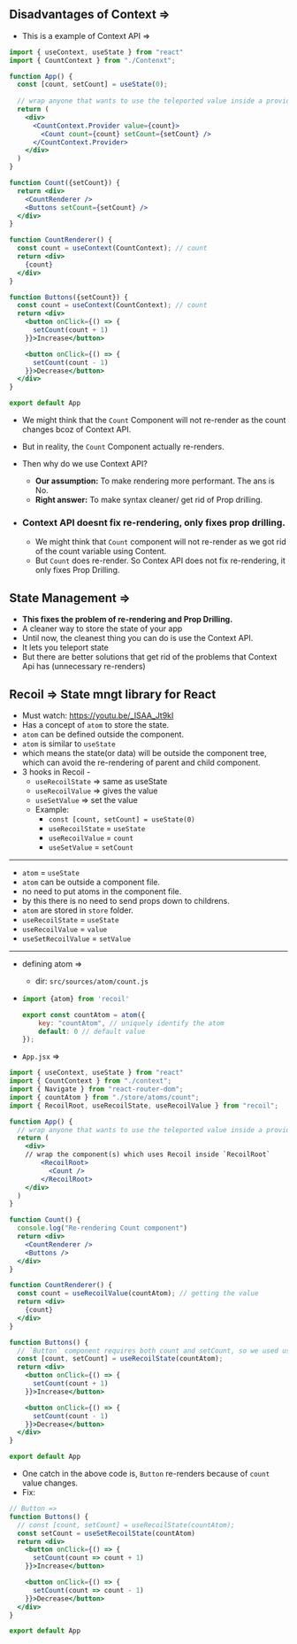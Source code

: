 ## Disadvantages of Context =>


- This is a example of Context API =>

```jsx
import { useContext, useState } from "react"
import { CountContext } from "./Contenxt";

function App() {
  const [count, setCount] = useState(0);
  
  // wrap anyone that wants to use the teleported value inside a provider
  return (
    <div>
      <CountContext.Provider value={count}>
        <Count count={count} setCount={setCount} />
      </CountContext.Provider>
    </div>
  )
}

function Count({setCount}) {
  return <div>
    <CountRenderer />
    <Buttons setCount={setCount} />
  </div>
}

function CountRenderer() {
  const count = useContext(CountContext); // count
  return <div>
    {count}
  </div>
}

function Buttons({setCount}) {
  const count = useContext(CountContext); // count
  return <div>
    <button onClick={() => {
      setCount(count + 1)
    }}>Increase</button>

    <button onClick={() => {
      setCount(count - 1)
    }}>Decrease</button>
  </div>
}

export default App
```

- We might think that the `Count` Component will not re-render as the count changes bcoz of Context API.
- But in reality, the `Count` Component actually re-renders.
- Then why do we use Context API?
    - **Our assumption:** To make rendering more performant. The ans is No.
    - **Right answer:** To make syntax cleaner/ get rid of Prop drilling.

- ### **Context API doesnt fix re-rendering, only fixes prop drilling.**
  - We might think that `Count` component will not re-render as we got rid of the count variable using Content.
  - But `Count` does re-render. So Contex API does not fix re-rendering, it only fixes Prop Drilling.

## State Management =>
- **This fixes the problem of re-rendering and Prop Drilling.**
- A cleaner way to store the state of your app 
- Until now, the cleanest thing you can do is use the Context API.  
- It lets you teleport state 
- But there are better solutions that get rid of the problems that Context Api has  (unnecessary re-renders)

## Recoil => State mngt library for React
- Must watch: https://youtu.be/_ISAA_Jt9kI
- Has a concept of `atom` to store the state.
- `atom` can be defined outside the component.
- `atom` is similar to `useState`
- which means the state(or data) will be outside the component tree, which can avoid the re-rendering of parent and child component.
- 3 hooks in Recoil -
    - `useRecoilState` => same as useState
    - `useRecoilValue` => gives the value
    - `useSetValue` => set the value
    - Example:
        - `const [count, setCount] = useState(0)`
        - `useRecoilState` = `useState`
        - `useRecoilValue` = `count`
        - `useSetValue` = `setCount`

<hr>

- `atom` = `useState`
- `atom` can be outside a component file.
- no need to put atoms in the component file.
- by this there is no need to send props down to childrens.
- `atom` are stored in `store` folder.
- `useRecoilState` = `useState`
- `useRecoilValue` = `value`
- `useSetRecoilValue` = `setValue`

<hr>


- defining atom =>
  - dir: `src/sources/atom/count.js`

- ```jsx
  import {atom} from 'recoil'

  export const countAtom = atom({
      key: "countAtom", // uniquely identify the atom
      default: 0 // default value
  });
  ```

- `App.jsx` =>

```jsx
import { useContext, useState } from "react"
import { CountContext } from "./context";
import { Navigate } from "react-router-dom";
import { countAtom } from "./store/atoms/count";
import { RecoilRoot, useRecoilState, useRecoilValue } from "recoil";

function App() { 
  // wrap anyone that wants to use the teleported value inside a provider
  return (
    <div>
    // wrap the component(s) which uses Recoil inside `RecoilRoot`
        <RecoilRoot> 
          <Count />
        </RecoilRoot>
    </div>
  )
}

function Count() {
  console.log("Re-rendering Count component")
  return <div>
    <CountRenderer />
    <Buttons />
  </div>
}

function CountRenderer() {
  const count = useRecoilValue(countAtom); // getting the value
  return <div>
    {count}
  </div>
}

function Buttons() {
  // `Button` component requires both count and setCount, so we used useRecoilState which is similar to useState
  const [count, setCount] = useRecoilState(countAtom); 
  return <div>
    <button onClick={() => {
      setCount(count + 1)
    }}>Increase</button>

    <button onClick={() => {
      setCount(count - 1)
    }}>Decrease</button>
  </div>
}

export default App
```


- One catch in the above code is, `Button` re-renders because of `count` value changes.
- Fix:

```jsx
// Button =>
function Buttons() {
  // const [count, setCount] = useRecoilState(countAtom);
  const setCount = useSetRecoilState(countAtom)
  return <div>
    <button onClick={() => {
      setCount(count => count + 1)
    }}>Increase</button>

    <button onClick={() => {
      setCount(count => count - 1)
    }}>Decrease</button>
  </div>
}

export default App

```

